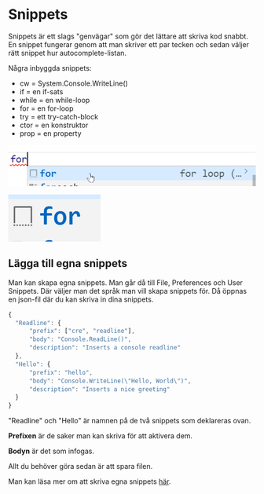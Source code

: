 # Snippets

Snippets är ett slags "genvägar" som gör det lättare att skriva kod snabbt. En snippet fungerar genom att man skriver ett par tecken och sedan väljer rätt snippet hur autocomplete-listan.

Några inbyggda snippets:

* cw = System.Console.WriteLine\(\)
* if = en if-sats
* while = en while-loop
* for = en for-loop
* try = ett try-catch-block
* ctor = en konstruktor
* prop = en property

![](../../.gitbook/assets/image%20%286%29.png) 

![](../../.gitbook/assets/image%20%289%29.png) 

## Lägga till egna snippets

Man kan skapa egna snippets. Man går då till File, Preferences och User Snippets. Där väljer man det språk man vill skapa snippets för. Då öppnas en json-fil där du kan skriva in dina snippets.

```javascript
{
  "Readline": {
      "prefix": ["cre", "readline"],
      "body": "Console.ReadLine()",
      "description": "Inserts a console readline"
  },
  "Hello": {
      "prefix": "hello",
      "body": "Console.WriteLine(\"Hello, World\")",
      "description": "Inserts a nice greeting"
  }
}
```

"Readline" och "Hello" är namnen på de två snippets som deklareras ovan.

**Prefixen** är de saker man kan skriva för att aktivera dem.

**Bodyn** är det som infogas.

Allt du behöver göra sedan är att spara filen.

Man kan läsa mer om att skriva egna snippets [här](https://www.google.com/url?q=https%3A%2F%2Fcode.visualstudio.com%2Fdocs%2Feditor%2Fuserdefinedsnippets&sa=D&sntz=1&usg=AFQjCNHxi86ymlDUghJiBvyTVgMRy2aJsg).

